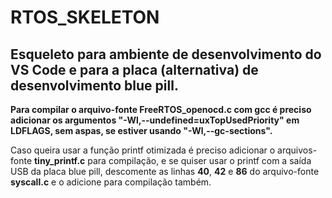# RTOS_SKELETON
## Esqueleto para ambiente de desenvolvimento do VS Code e para a placa (alternativa) de desenvolvimento blue pill.

**Para compilar o arquivo-fonte FreeRTOS_openocd.c com gcc é preciso adicionar os argumentos "-Wl,--undefined=uxTopUsedPriority" em LDFLAGS, sem aspas, se estiver usando "-Wl,--gc-sections".**

Caso queira usar a função printf otimizada é preciso adicionar o arquivos-fonte **tiny_printf.c** para compilação, e se quiser usar o printf com a saída USB da placa blue pill, descomente as linhas **40**, **42** e **86** do arquivo-fonte **syscall.c** e o adicione para compilação também.
